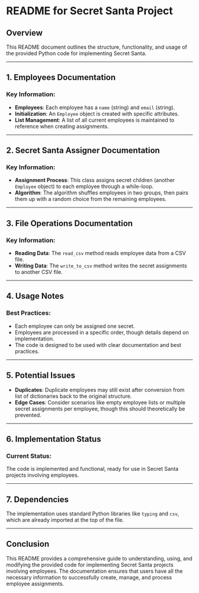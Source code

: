 # README for Secret Santa Project

## Overview
This README document outlines the structure, functionality, and usage of the provided Python code for implementing Secret Santa.

---

## 1. Employees Documentation

### Key Information:
- **Employees**: Each employee has a `name` (string) and `email` (string).
- **Initialization**: An `Employee` object is created with specific attributes.
- **List Management**: A list of all current employees is maintained to reference when creating assignments.

---

## 2. Secret Santa Assigner Documentation

### Key Information:
- **Assignment Process**: This class assigns secret children (another `Employee` object) to each employee through a while-loop.
- **Algorithm**: The algorithm shuffles employees in two groups, then pairs them up with a random choice from the remaining employees.

---

## 3. File Operations Documentation

### Key Information:
- **Reading Data**: The `read_csv` method reads employee data from a CSV file.
- **Writing Data**: The `write_to_csv` method writes the secret assignments to another CSV file.

---

## 4. Usage Notes

### Best Practices:
- Each employee can only be assigned one secret.
- Employees are processed in a specific order, though details depend on implementation.
- The code is designed to be used with clear documentation and best practices.

---

## 5. Potential Issues
- **Duplicates**: Duplicate employees may still exist after conversion from list of dictionaries back to the original structure.
- **Edge Cases**: Consider scenarios like empty employee lists or multiple secret assignments per employee, though this should theoretically be prevented.

---

## 6. Implementation Status

### Current Status:
The code is implemented and functional, ready for use in Secret Santa projects involving employees.

---

## 7. Dependencies
The implementation uses standard Python libraries like `typing` and `csv`, which are already imported at the top of the file.

---

## Conclusion

This README provides a comprehensive guide to understanding, using, and modifying the provided code for implementing Secret Santa projects involving employees. The documentation ensures that users have all the necessary information to successfully create, manage, and process employee assignments.
